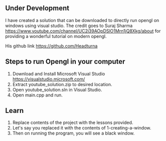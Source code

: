 ## Under Development

I have created a solution that can be downloaded to directly run opengl on windows using visual studio. 
The credit goes to Suraj Sharma https://www.youtube.com/channel/UC2i39AOpDSlO1Mrn1jQ8Xkg/about for providing a wonderful tutorial on modern opengl.

His github link https://github.com/Headturna

## Steps to run Opengl in your computer

1. Download and Install Microsoft Visual Studio https://visualstudio.microsoft.com/
2. Extract youtube_solution.zip to desired location.
3. Open youtube_solution.sln in Visual Studio.
4. Open main.cpp and run.

## Learn

1. Replace contents of the project with the lessons provided.
2. Let's say you replaced it with the contents of 1-creating-a-window.
3. Then on running the program, you will see a black window.
